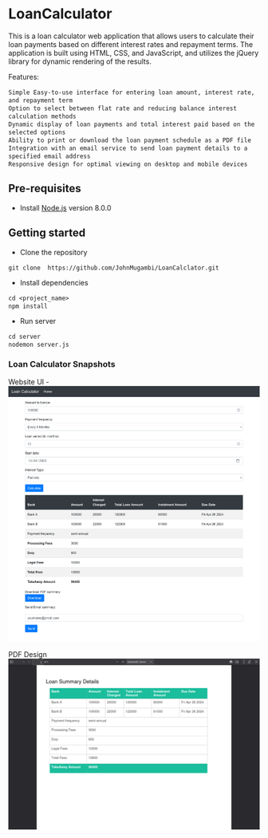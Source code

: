# LoanCalculator

This is a loan calculator web application that allows users to calculate their loan payments based on different interest rates and repayment terms. The application is built using HTML, CSS, and JavaScript, and utilizes the jQuery library for dynamic rendering of the results.

Features:

    Simple Easy-to-use interface for entering loan amount, interest rate, and repayment term
    Option to select between flat rate and reducing balance interest calculation methods
    Dynamic display of loan payments and total interest paid based on the selected options
    Ability to print or download the loan payment schedule as a PDF file
    Integration with an email service to send loan payment details to a specified email address
    Responsive design for optimal viewing on desktop and mobile devices

## Pre-requisites

- Install [Node.js](https://nodejs.org/en/) version 8.0.0

## Getting started

- Clone the repository

```
git clone  https://github.com/JohnMugambi/LoanCalclator.git
```

- Install dependencies

```
cd <project_name>
npm install
```

- Run server

```
cd server
nodemon server.js
```

### Loan Calculator Snapshots

Website UI -
![UI snapshot](/calculator/images/ui-snap.png)

PDF Design
![PDF snapshot](/calculator/images/pdf-snap.png)
